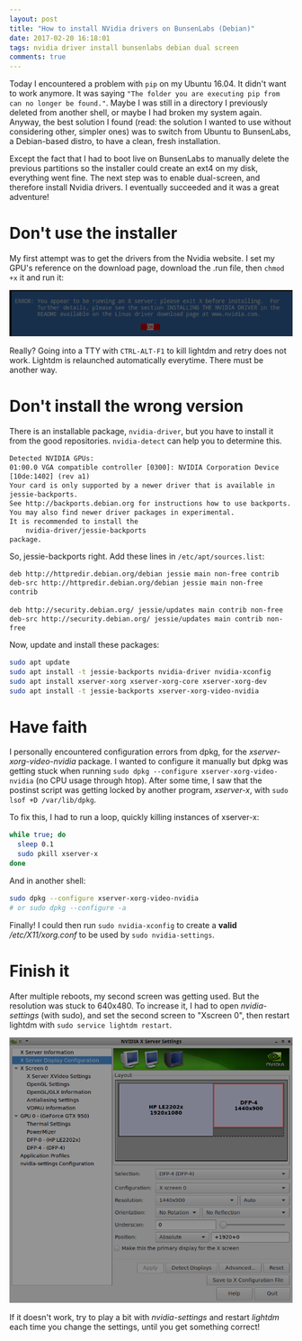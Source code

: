 ```yaml
---
layout: post
title: "How to install NVidia drivers on BunsenLabs (Debian)"
date: 2017-02-20 16:18:01
tags: nvidia driver install bunsenlabs debian dual screen
comments: true
---
```


Today I encountered a problem with `pip` on my Ubuntu 16.04. It didn't want to
work anymore. It was saying `"The folder you are executing pip from can no longer be found."`.
Maybe I was still in a directory I previously deleted from another shell,
or maybe I had broken my system again. Anyway, the best solution I found
(read: the solution I wanted to use without considering other, simpler ones)
was to switch from Ubuntu to BunsenLabs, a Debian-based distro, to have a clean,
fresh installation.

Except the fact that I had to boot live on BunsenLabs to manually delete the
previous partitions so the installer could create an ext4 on my disk,
everything went fine. The next step was to enable dual-screen, and therefore
install Nvidia drivers. I eventually succeeded and it was a great adventure!<!--more-->

# Don't use the installer
My first attempt was to get the drivers from the Nvidia website.
I set my GPU's reference on the download page, download the .run file,
then `chmod +x` it and run it:

![me-no-run-under-x](/images/me-no-run-under-x.png)

Really? Going into a TTY with `CTRL-ALT-F1` to kill lightdm and retry does not work.
Lightdm is relaunched automatically everytime. There must be another way.

# Don't install the wrong version
There is an installable package, `nvidia-driver`, but you have to install it
from the good repositories. `nvidia-detect` can help you to determine this.

```
Detected NVIDIA GPUs:
01:00.0 VGA compatible controller [0300]: NVIDIA Corporation Device [10de:1402] (rev a1)
Your card is only supported by a newer driver that is available in jessie-backports.
See http://backports.debian.org for instructions how to use backports.
You may also find newer driver packages in experimental.
It is recommended to install the
    nvidia-driver/jessie-backports
package.
```

So, jessie-backports right. Add these lines in `/etc/apt/sources.list`:

```
deb http://httpredir.debian.org/debian jessie main non-free contrib
deb-src http://httpredir.debian.org/debian jessie main non-free contrib

deb http://security.debian.org/ jessie/updates main contrib non-free
deb-src http://security.debian.org/ jessie/updates main contrib non-free
```

Now, update and install these packages:
```bash
sudo apt update
sudo apt install -t jessie-backports nvidia-driver nvidia-xconfig
sudo apt install xserver-xorg xserver-xorg-core xserver-xorg-dev
sudo apt install -t jessie-backports xserver-xorg-video-nvidia
```

# Have faith
I personally encountered configuration errors from dpkg, for the
*xserver-xorg-video-nvidia* package. I wanted to configure it manually but dpkg
was getting stuck when running `sudo dpkg --configure xserver-xorg-video-nvidia`
(no CPU usage through htop). After some time, I saw that the postinst script
was getting locked by another program, *xserver-x*,
with `sudo lsof +D /var/lib/dpkg`.

To fix this, I had to run a loop, quickly killing instances of xserver-x:

```bash
while true; do
  sleep 0.1
  sudo pkill xserver-x
done
```

And in another shell:

```bash
sudo dpkg --configure xserver-xorg-video-nvidia
# or sudo dpkg --configure -a
```

Finally! I could then run `sudo nvidia-xconfig` to create a **valid**
*/etc/X11/xorg.conf* to be used by `sudo nvidia-settings`.

# Finish it
After multiple reboots, my second screen was getting used. But the resolution
was stuck to 640x480. To increase it, I had to open *nvidia-settings* (with sudo),
and set the second screen to "Xscreen 0", then restart lightdm with
`sudo service lightdm restart`.

![nvidia-settings](/images/nvidia-settings.png)

If it doesn't work, try to play a bit with *nvidia-settings* and restart *lightdm*
each time you change the settings, until you get something correct!
